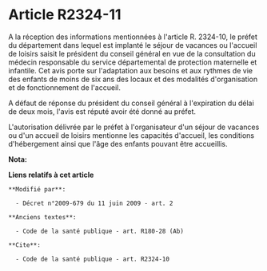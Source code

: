 # Article R2324-11

A la réception des informations mentionnées à l'article R. 2324-10, le préfet du département dans lequel est implanté le
séjour de vacances ou l'accueil de loisirs saisit le président du conseil général en vue de la consultation du médecin
responsable du service départemental de protection maternelle et infantile. Cet avis porte sur l'adaptation aux besoins et
aux rythmes de vie des enfants de moins de six ans des locaux et des modalités d'organisation et de fonctionnement de
l'accueil.

A défaut de réponse du président du conseil général à l'expiration du délai de deux mois, l'avis est réputé avoir été donné
au préfet.

L'autorisation délivrée par le préfet à l'organisateur d'un séjour de vacances ou d'un accueil de loisirs mentionne les
capacités d'accueil, les conditions d'hébergement ainsi que l'âge des enfants pouvant être accueillis.

**Nota:**



**Liens relatifs à cet article**

	**Modifié par**:

	  - Décret n°2009-679 du 11 juin 2009 - art. 2

	**Anciens textes**:

	  - Code de la santé publique - art. R180-28 (Ab)

	**Cite**:

	  - Code de la santé publique - art. R2324-10
